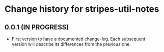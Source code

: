 # Change history for stripes-util-notes

## 0.0.1 (IN PROGRESS)

* First version to have a documented change-log. Each subsequent version will
  describe its differences from the previous one.
